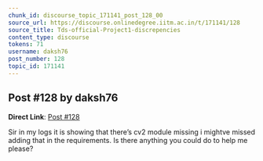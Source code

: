 ```yaml
---
chunk_id: discourse_topic_171141_post_128_00
source_url: https://discourse.onlinedegree.iitm.ac.in/t/171141/128
source_title: Tds-official-Project1-discrepencies
content_type: discourse
tokens: 71
username: daksh76
post_number: 128
topic_id: 171141
---
```


## Post #128 by daksh76

**Direct Link**: [Post #128](https://discourse.onlinedegree.iitm.ac.in/t/171141/128)

Sir in my logs it is showing that there’s cv2 module missing i mightve missed adding that in the requirements. Is there anything you could do to help me please?

